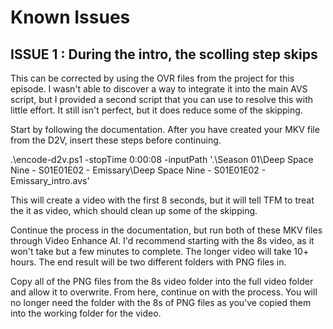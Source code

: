 # Known Issues

## ISSUE 1 : During the intro, the scolling step skips

This can be corrected by using the OVR files from the project for this episode.  I wasn't able to discover a way to integrate it into the main AVS script, but I provided a second script that you can use to resolve this with little effort.  It still isn't perfect, but it does reduce some of the skipping.

Start by following the documentation.  After you have created your MKV file from the D2V, insert these steps before continuing.

.\encode-d2v.ps1 -stopTime 0:00:08 -inputPath '.\Season 01\Deep Space Nine - S01E01E02 - Emissary\Deep Space Nine - S01E01E02 - Emissary_intro.avs'

This will create a video with the first 8 seconds, but it will tell TFM to treat the it as video, which should clean up some of the skipping.

Continue the process in the documentation, but run both of these MKV files through Video Enhance AI.  I'd recommend starting with the 8s video, as it won't take but a few minutes to complete.  The longer video will take 10+ hours.  The end result will be two different folders with PNG files in.

Copy all of the PNG files from the 8s video folder into the full video folder and allow it to overwrite.  From here, continue on with the process.  You will no longer need the folder with the 8s of PNG files as you've copied them into the working folder for the video.


